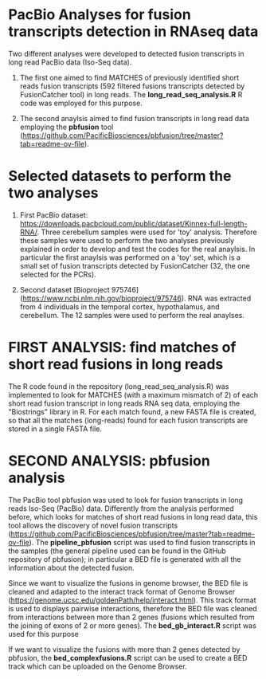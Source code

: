 # PacBio Analyses for fusion transcripts detection in RNAseq data

Two different analyses were developed to detected fusion transcripts in long read PacBio data (Iso-Seq data). 

1. The first one aimed to find MATCHES of previously identified short reads fusion transcripts (592 filtered fusions transcripts detected by FusionCatcher tool) in long reads. The __long_read_seq_analysis.R__ R code was employed for this purpose.

2. The second anaylsis aimed to find fusion transcripts in long read data employing the __pbfusion__ tool (https://github.com/PacificBiosciences/pbfusion/tree/master?tab=readme-ov-file).

# Selected datasets to perform the two analyses

1. First PacBio dataset: https://downloads.pacbcloud.com/public/dataset/Kinnex-full-length-RNA/. Three cerebellum samples were used for 'toy' analysis. Therefore these samples were used to perform the two analyses previously explained in order to develop and test the codes for the real anaylsis. In particular the first anaylsis was performed on a 'toy' set, which is a small set of fusion transcripts detected by FusionCatcher (32, the one selected for the PCRs).

2. Second dataset [Bioproject 975746] (https://www.ncbi.nlm.nih.gov/bioproject/975746). RNA was extracted from 4 individuals in the temporal cortex, hypothalamus, and cerebellum. The 12 samples were used to perform the real anaylses.


# FIRST ANALYSIS: find matches of short read fusions in long reads

The R code found in the repository (long_read_seq_analysis.R) was implemented to look for MATCHES (with a maximum mismatch of 2) of each short read fusion transcript in long reads RNA seq data, employing the "Biostrings" library in R. For each match found, a new FASTA file is created, so that all the matches (long-reads) found for each fusion transcripts are stored in a single FASTA file.

# SECOND ANALYSIS: pbfusion analysis

The PacBio tool pbfusion was used to look for fusion transcripts in long reads Iso-Seq (PacBio) data. Differently from the analysis performed before, which looks for matches of short read fusions in long read data, this tool allows the discovery of novel fusion transcripts (https://github.com/PacificBiosciences/pbfusion/tree/master?tab=readme-ov-file). 
The __pipeline_pbfusion__ script was used to find fusion transcripts in the samples (the general pipeline used can be found in the GitHub repository of pbfusion); in particular a BED file is generated with all the information about the detected fusion. 

Since we want to visualize the fusions in genome browser, the BED file is cleaned and adapted to the interact track format of Genome Browser (https://genome.ucsc.edu/goldenPath/help/interact.html). This track format is used to displays pairwise interactions, therefore the BED file was cleaned from interactions between more than 2 genes (fusions which resulted from the joining of exons of 2 or more genes). The __bed_gb_interact.R__ script was used for this purpose

If we want to visualize the fusions with more than 2 genes detected by pbfusion, the __bed_complexfusions.R__ script can be used to create a BED track which can be uploaded on the Genome Browser.  

